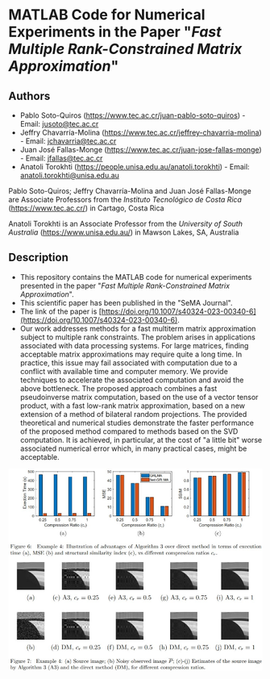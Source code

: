 # MATLAB Code for Numerical Experiments in the Paper "*Fast Multiple Rank-Constrained Matrix Approximation*"

## Authors

* Pablo Soto-Quiros (https://www.tec.ac.cr/juan-pablo-soto-quiros) - Email: jusoto@tec.ac.cr
* Jeffry Chavarría-Molina (https://www.tec.ac.cr/jeffrey-chavarria-molina) - Email: jchavarria@tec.ac.cr
* Juan José Fallas-Monge (https://www.tec.ac.cr/juan-jose-fallas-monge) - Email: jfallas@tec.ac.cr
* Anatoli Torokhti (https://people.unisa.edu.au/anatoli.torokhti) - Email: anatoli.torokhti@unisa.edu.au

Pablo Soto-Quiros; Jeffry Chavarría-Molina and Juan José Fallas-Monge are Associate Professors from the *Instituto Tecnológico de Costa Rica* (https://www.tec.ac.cr/) in Cartago, Costa Rica

Anatoli Torokhti is an Associate Professor from the *University of South Australia* (https://www.unisa.edu.au/) in Mawson Lakes, SA, Australia

## Description

* This repository contains the MATLAB code for numerical experiments presented in the paper "*Fast Multiple Rank-Constrained Matrix Approximation*". 
* This scientific paper has been published in the "SeMA Journal".
* The link of the paper is [https://doi.org/10.1007/s40324-023-00340-6](https://doi.org/10.1007/s40324-023-00340-6).
* Our work addresses  methods for a fast  multiterm  matrix approximation subject to multiple rank constraints. The problem arises in applications associated with data processing systems. For large matrices,  finding  acceptable matrix approximations  may require quite a long time. In practice, this issue may fail   associated with computation due to a conflict with available time and computer memory.
We provide  techniques to accelerate the associated computation and avoid the above  bottleneck. The proposed approach combines a fast pseudoinverse matrix computation, based on the use of a vector tensor product, with a fast low-rank matrix approximation, based on a new extension of a method of bilateral random projections. The provided theoretical and numerical studies  demonstrate the faster performance  of the proposed method  compared to  methods based on the SVD computation. It is achieved, in particular, at the cost of "a little bit" worse associated numerical error which, in many practical cases, might be acceptable.


<p align="center"><img width="1200" src="https://github.com/jusotoTEC/fastMultipleRC/blob/main/img/img.jpg"></p>
